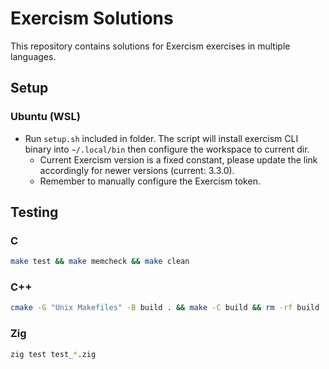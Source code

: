# Exercism Solutions

This repository contains solutions for Exercism exercises in multiple languages.

## Setup

### Ubuntu (WSL)

- Run `setup.sh` included in folder. The script will install exercism CLI binary into `~/.local/bin` then configure the workspace to current dir.
  - Current Exercism version is a fixed constant, please update the link accordingly for newer versions (current: 3.3.0).
  - Remember to manually configure the Exercism token.

## Testing

### C

```bash
make test && make memcheck && make clean
```

### C++

```bash
cmake -G "Unix Makefiles" -B build . && make -C build && rm -rf build
```

### Zig

```bash
zig test test_*.zig
```
